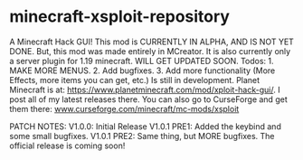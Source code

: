 # minecraft-xsploit-repository
A Minecraft Hack GUI! This mod is CURRENTLY IN ALPHA, AND IS NOT YET DONE. But, this mod was made entirely in MCreator. It is also currently only a server plugin for 1.19 minecraft. WILL GET UPDATED SOON. Todos: 1. MAKE MORE MENUS. 2. Add bugfixes. 3. Add more functionality (More Effects, more items you can get, etc.) Is still in development. Planet Minecraft is at: https://www.planetminecraft.com/mod/xploit-hack-gui/. I post all of my latest releases there. You can also go to CurseForge and get them there: www.curseforge.com/minecraft/mc-mods/xsploit

PATCH NOTES:
V1.0.0: Initial Release
V1.0.1 PRE1: Added the keybind and some small bugfixes.
V1.0.1 PRE2: Same thing, but MORE bugfixes. The official release is coming soon!